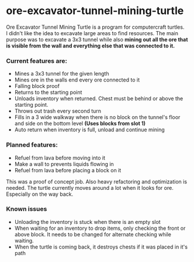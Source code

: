 # ore-excavator-tunnel-mining-turtle
Ore Excavator Tunnel Mining Turtle is a program for computercraft turtles. \
I didn't like the idea to excavate large areas to find resources. The main purpose was to excavate a 3x3 tunnel while also **mining out all the ore that is visible from the wall and everything else that was connected to it.**

### Current features are:
- Mines a 3x3 tunnel for the given length
- Mines ore in the walls end every ore connected to it
- Falling block proof
- Returns to the starting point
- Unloads inventory when returned. Chest must be behind or above the starting point.
- Throws out trash every second turn
- Fills in a 3 wide walkway when there is no block on the tunnel's floor and side on the bottom level **(Uses blocks from slot 1)**
- Auto return when inventory is full, unload and continue mining

### Planned features:
- Refuel from lava before moving into it
- Make a wall to prevents liquids flowing in
- Refuel from lava before placing a block on it


This was a proof of concept job. Also heavy refactoring and optimization is needed. The turtle currently moves around a lot when it looks for ore. Especially on the way back.


### Known issues
- Unloading the inventory is stuck when there is an empty slot
- When waiting for an inventory to drop items, only checking the front or above block. It needs to be changed for alternate checking while waiting.
- When the turtle is coming back, it destroys chests if it was placed in it's path
